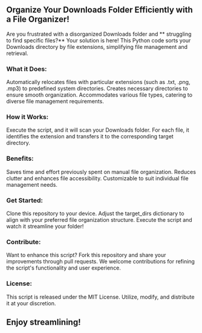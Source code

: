 ## Organize Your Downloads Folder Efficiently with a File Organizer!

Are you frustrated with a disorganized Downloads folder and ** struggling to find specific files?**  Your solution is here! This Python code sorts your Downloads directory by file extensions, simplifying file management and retrieval.

### What it Does:

Automatically relocates files with particular extensions (such as .txt, .png, .mp3) to predefined system directories.
Creates necessary directories to ensure smooth organization.
Accommodates various file types, catering to diverse file management requirements.

### How it Works:

Execute the script, and it will scan your Downloads folder.
For each file, it identifies the extension and transfers it to the corresponding target directory.

### Benefits:

Saves time and effort previously spent on manual file organization.
Reduces clutter and enhances file accessibility.
Customizable to suit individual file management needs.

### Get Started:

Clone this repository to your device.
Adjust the target_dirs dictionary to align with your preferred file organization structure.
Execute the script and watch it streamline your folder!

### Contribute:

Want to enhance this script? Fork this repository and share your improvements through pull requests. We welcome contributions for refining the script's functionality and user experience.

### License:

This script is released under the MIT License. Utilize, modify, and distribute it at your discretion.

## Enjoy streamlining!

